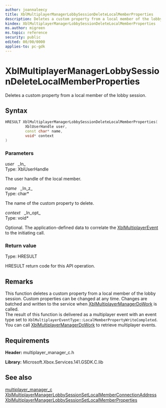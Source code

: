 ```yaml
---
author: joannaleecy
title: XblMultiplayerManagerLobbySessionDeleteLocalMemberProperties
description: Deletes a custom property from a local member of the lobby session.
kindex: XblMultiplayerManagerLobbySessionDeleteLocalMemberProperties
ms.author: migreen
ms.topic: reference
security: public
edited: 00/00/0000
applies-to: pc-gdk
---
```


# XblMultiplayerManagerLobbySessionDeleteLocalMemberProperties  

Deletes a custom property from a local member of the lobby session.  

## Syntax  
  
```cpp
HRESULT XblMultiplayerManagerLobbySessionDeleteLocalMemberProperties(  
         XblUserHandle user,  
         const char* name,  
         void* context  
)  
```  
  
### Parameters  
  
*user* &nbsp;&nbsp;\_In\_  
Type: XblUserHandle  
  
The user handle of the local member.  
  
*name* &nbsp;&nbsp;\_In\_z\_  
Type: char*  
  
The name of the custom property to delete.  
  
*context* &nbsp;&nbsp;\_In\_opt\_  
Type: void*  
  
Optional. The application-defined data to correlate the [XblMultiplayerEvent](../structs/xblmultiplayerevent.md) to the initiating call.  
  
  
### Return value  
Type: HRESULT
  
HRESULT return code for this API operation.
  
## Remarks  
  
This function deletes a custom property from a local member of the lobby session. Custom properties can be changed at any time. Changes are batched and written to the service when [XblMultiplayerManagerDoWork](xblmultiplayermanagerdowork.md) is called. <br />The result of this function is delivered as a multiplayer event with an event type set to `XblMultiplayerEventType::LocalMemberPropertyWriteCompleted`. You can call [XblMultiplayerManagerDoWork](xblmultiplayermanagerdowork.md) to retrieve multiplayer events.
  
## Requirements  
  
**Header:** multiplayer_manager_c.h
  
**Library:** Microsoft.Xbox.Services.141.GSDK.C.lib
  
## See also  
[multiplayer_manager_c](../multiplayer_manager_c_members.md)  
[XblMultiplayerManagerLobbySessionSetLocalMemberConnectionAddress](xblmultiplayermanagerlobbysessionsetlocalmemberconnectionaddress.md)  
[XblMultiplayerManagerLobbySessionSetLocalMemberProperties](xblmultiplayermanagerlobbysessionsetlocalmemberproperties.md)
  
  